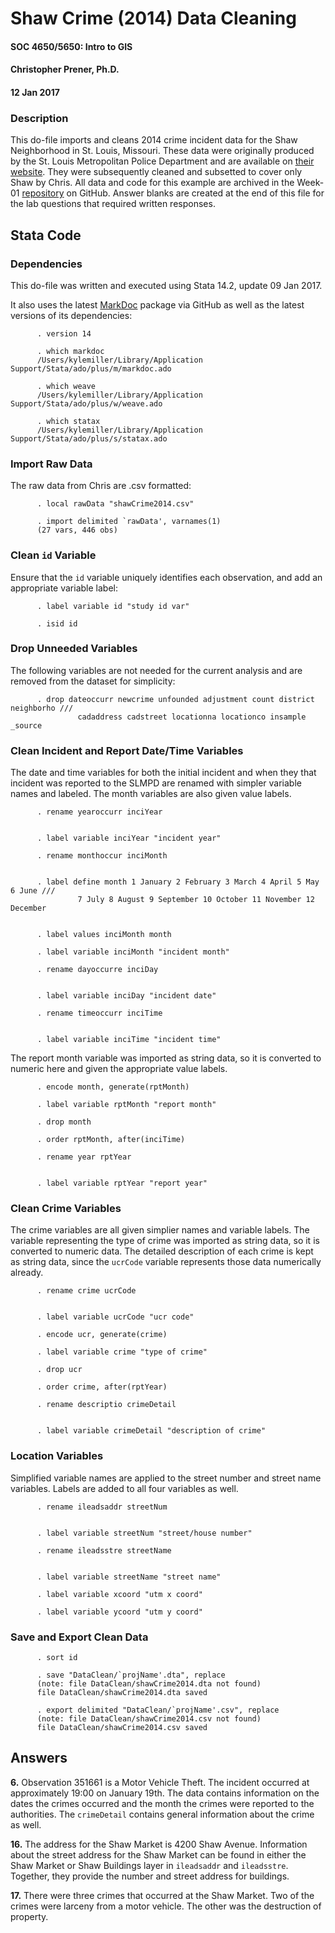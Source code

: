 Shaw Crime (2014) Data Cleaning
===============================

#### SOC 4650/5650: Intro to GIS

#### Christopher Prener, Ph.D.

#### 12 Jan 2017

### Description

This do-file imports and cleans 2014 crime incident data for the Shaw
Neighborhood in St. Louis, Missouri. These data were originally produced
by the St. Louis Metropolitan Police Department and are available on
[their website](http://www.slmpd.org/Crimereports.shtml). They were
subsequently cleaned and subsetted to cover only Shaw by Chris. All data
and code for this example are archived in the Week-01
[repository](https://github.com/slu-soc5650/week-01) on GitHub. Answer
blanks are created at the end of this file for the lab questions that
required written responses.

Stata Code
----------

### Dependencies

This do-file was written and executed using Stata 14.2, update 09 Jan
2017.

It also uses the latest
[MarkDoc](https://github.com/haghish/markdoc/wiki) package via GitHub as
well as the latest versions of its dependencies:

          . version 14

          . which markdoc
          /Users/kylemiller/Library/Application Support/Stata/ado/plus/m/markdoc.ado

          . which weave
          /Users/kylemiller/Library/Application Support/Stata/ado/plus/w/weave.ado

          . which statax
          /Users/kylemiller/Library/Application Support/Stata/ado/plus/s/statax.ado

### Import Raw Data

The raw data from Chris are .csv formatted:

          . local rawData "shawCrime2014.csv"

          . import delimited `rawData', varnames(1)
          (27 vars, 446 obs)

### Clean `id` Variable

Ensure that the `id` variable uniquely identifies each observation, and
add an appropriate variable label:

          . label variable id "study id var"

          . isid id

### Drop Unneeded Variables

The following variables are not needed for the current analysis and are
removed from the dataset for simplicity:

          . drop dateoccurr newcrime unfounded adjustment count district neighborho ///
                   cadaddress cadstreet locationna locationco insample _source

### Clean Incident and Report Date/Time Variables

The date and time variables for both the initial incident and when they
that incident was reported to the SLMPD are renamed with simpler
variable names and labeled. The month variables are also given value
labels.

          . rename yearoccurr inciYear


          . label variable inciYear "incident year"

          . rename monthoccur inciMonth


          . label define month 1 January 2 February 3 March 4 April 5 May 6 June ///
                   7 July 8 August 9 September 10 October 11 November 12 December


          . label values inciMonth month

          . label variable inciMonth "incident month"

          . rename dayoccurre inciDay


          . label variable inciDay "incident date"

          . rename timeoccurr inciTime


          . label variable inciTime "incident time"

The report month variable was imported as string data, so it is
converted to numeric here and given the appropriate value labels.

          . encode month, generate(rptMonth)

          . label variable rptMonth "report month"

          . drop month

          . order rptMonth, after(inciTime)

          . rename year rptYear


          . label variable rptYear "report year"

### Clean Crime Variables

The crime variables are all given simplier names and variable labels.
The variable representing the type of crime was imported as string data,
so it is converted to numeric data. The detailed description of each
crime is kept as string data, since the `ucrCode` variable represents
those data numerically already.

          . rename crime ucrCode


          . label variable ucrCode "ucr code"

          . encode ucr, generate(crime)

          . label variable crime "type of crime"

          . drop ucr

          . order crime, after(rptYear)

          . rename descriptio crimeDetail


          . label variable crimeDetail "description of crime"

### Location Variables

Simplified variable names are applied to the street number and street
name variables. Labels are added to all four variables as well.

          . rename ileadsaddr streetNum


          . label variable streetNum "street/house number"

          . rename ileadsstre streetName


          . label variable streetName "street name"

          . label variable xcoord "utm x coord"

          . label variable ycoord "utm y coord"

### Save and Export Clean Data

          . sort id

          . save "DataClean/`projName'.dta", replace
          (note: file DataClean/shawCrime2014.dta not found)
          file DataClean/shawCrime2014.dta saved

          . export delimited "DataClean/`projName'.csv", replace
          (note: file DataClean/shawCrime2014.csv not found)
          file DataClean/shawCrime2014.csv saved

Answers
-------

**6.** Observation 351661 is a Motor Vehicle Theft. The incident occurred at approximately 19:00 on January 19th. The data contains information on the dates the crimes occurred and the month the crimes were reported to the authorities. The `crimeDetail` contains general information about the crime as well.

**16.** The address for the Shaw Market is 4200 Shaw Avenue. Information about the street address for the Shaw Market can be found in either the Shaw Market or Shaw Buildings layer in `ileadsaddr` and `ileadsstre`. Together, they provide the number and street address for buildings.

**17.** There were three crimes that occurred at the Shaw Market. Two of the crimes were larceny from a motor vehicle. The other was the destruction of property.
